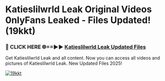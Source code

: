 # Katieslilwrld Leak Original Videos 0nlyFans Leaked - Files Updated! (19kkt)

<h3>🔴 CLICK HERE 🌐==►► <a href="https://tinyurl.com/ehrbuxhb" rel="nofollow">Katieslilwrld Leak Updated Files</a></h3>

Get Katieslilwrld Leak and all content. Now you can access all videos and pictures of Katieslilwrld Leak. New Updated Files 2025!

[![19kkt](https://i.imgur.com/lVYEuWS.gif)](https://tinyurl.com/ehrbuxhb)
